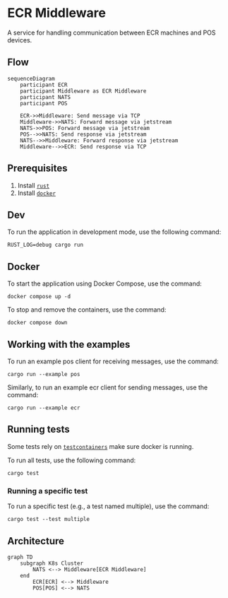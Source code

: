 # ECR Middleware

A service for handling communication between ECR machines and POS devices.

## Flow

```mermaid
sequenceDiagram
    participant ECR
    participant Middleware as ECR Middleware
    participant NATS
    participant POS

    ECR->>Middleware: Send message via TCP
    Middleware->>NATS: Forward message via jetstream
    NATS->>POS: Forward message via jetstream
    POS-->>NATS: Send response via jetstream
    NATS-->>Middleware: Forward response via jetstream
    Middleware-->>ECR: Send response via TCP
```

## Prerequisites

1. Install [`rust`]
2. Install [`docker`]

## Dev

To run the application in development mode, use the following command:

```
RUST_LOG=debug cargo run
```

## Docker

To start the application using Docker Compose, use the command:

```
docker compose up -d
```

To stop and remove the containers, use the command:

```
docker compose down
```

## Working with the examples

To run an example pos client for receiving messages, use the command:

```
cargo run --example pos
```

Similarly, to run an example ecr client for sending messages, use the command:

```
cargo run --example ecr
```

## Running tests

Some tests rely on [`testcontainers`] make sure docker is running.

To run all tests, use the following command:

```
cargo test
```

### Running a specific test

To run a specific test (e.g., a test named multiple), use the command:

```
cargo test --test multiple
```

## Architecture

```mermaid
graph TD
    subgraph K8s Cluster
        NATS <--> Middleware[ECR Middleware]
    end
        ECR[ECR] <--> Middleware
        POS[POS] <--> NATS
```

[`rust`]: https://www.rust-lang.org/tools/install
[`docker`]: https://docs.docker.com/engine/install/
[`testcontainers`]: https://docs.rs/crate/testcontainers/latest
